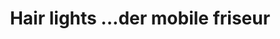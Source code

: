 ---
title: "Hair lights ...der mobile friseur"
url: /hambuch/hair-lights-der-mobile-friseur/
shop: Friseur
---
